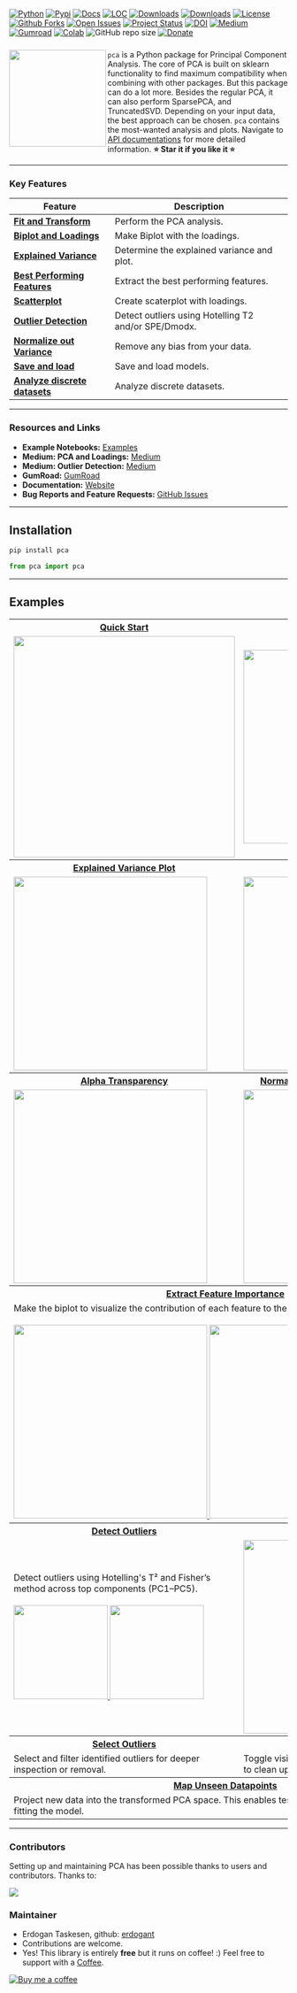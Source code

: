 [![Python](https://img.shields.io/pypi/pyversions/pca)](https://img.shields.io/pypi/pyversions/pca)
[![Pypi](https://img.shields.io/pypi/v/pca)](https://pypi.org/project/pca/)
[![Docs](https://img.shields.io/badge/Sphinx-Docs-Green)](https://erdogant.github.io/pca/)
[![LOC](https://sloc.xyz/github/erdogant/pca/?category=code)](https://github.com/erdogant/pca/)
[![Downloads](https://static.pepy.tech/personalized-badge/pca?period=month&units=international_system&left_color=grey&right_color=brightgreen&left_text=PyPI%20downloads/month)](https://pepy.tech/project/pca)
[![Downloads](https://static.pepy.tech/personalized-badge/pca?period=total&units=international_system&left_color=grey&right_color=brightgreen&left_text=Downloads)](https://pepy.tech/project/pca)
[![License](https://img.shields.io/badge/license-MIT-green.svg)](https://github.com/erdogant/pca/blob/master/LICENSE)
[![Github Forks](https://img.shields.io/github/forks/erdogant/pca.svg)](https://github.com/erdogant/pca/network)
[![Open Issues](https://img.shields.io/github/issues/erdogant/pca.svg)](https://github.com/erdogant/pca/issues)
[![Project Status](http://www.repostatus.org/badges/latest/active.svg)](http://www.repostatus.org/#active)
[![DOI](https://zenodo.org/badge/233232884.svg)](https://zenodo.org/badge/latestdoi/233232884)
[![Medium](https://img.shields.io/badge/Medium-Blog-purple)](https://erdogant.medium.com)
[![Gumroad](https://img.shields.io/badge/Gumroad-Blog-purple)](https://erdogant.gumroad.com/l/PCA)
[![Colab](https://colab.research.google.com/assets/colab-badge.svg?logo=github%20sponsors)](https://erdogant.github.io/pca/pages/html/Documentation.html#colab-notebook)
![GitHub repo size](https://img.shields.io/github/repo-size/erdogant/pca)
[![Donate](https://img.shields.io/badge/Support%20this%20project-grey.svg?logo=github%20sponsors)](https://erdogant.github.io/pca/pages/html/Documentation.html#)

### 

<div>

<a href="https://erdogant.github.io/pca/"><img src="https://github.com/erdogant/pca/blob/master/docs/figs/iris_density.png" width="175" align="left" /></a>
``pca`` is a Python package for Principal Component Analysis. The core of PCA is built on sklearn functionality to find maximum compatibility when combining with other packages.
But this package can do a lot more. Besides the regular PCA, it can also perform SparsePCA, and TruncatedSVD. Depending on your input data, the best approach can be chosen.
``pca`` contains the most-wanted analysis and plots. Navigate to [API documentations](https://erdogant.github.io/pca/) for more detailed information. **⭐️ Star it if you like it ⭐️**
</div>

---


### Key Features

| Feature | Description |
|--------|-------------|
| [**Fit and Transform**](https://erdogant.github.io/pca/pages/html/Algorithm.html) | Perform the PCA analysis. |
| [**Biplot and Loadings**](https://erdogant.github.io/pca/pages/html/Plots.html#biplot) | Make Biplot with the loadings. |
| [**Explained Variance**](https://erdogant.github.io/pca/pages/html/Plots.html#explained-variance-plot) | Determine the explained variance and plot. |
| [**Best Performing Features**](https://erdogant.github.io/pca/pages/html/Algorithm.html#best-performing-features) | Extract the best performing features. |
| [**Scatterplot**](https://erdogant.github.io/pca/pages/html/Plots.html#scatter-plot) | Create scaterplot with loadings. |
| [**Outlier Detection**](https://erdogant.github.io/pca/pages/html/Outlier%20detection.html) | Detect outliers using Hotelling T2 and/or SPE/Dmodx. |
| [**Normalize out Variance**](https://erdogant.github.io/pca/pages/html/Examples.html#normalizing-out-pcs) | Remove any bias from your data. |
| [**Save and load**](https://erdogant.github.io/pca/pages/html/save.html) | Save and load models. |
| [**Analyze discrete datasets**](https://erdogant.github.io/pca/pages/html/Examples.html#analyzing-discrete-datasets) | Analyze discrete datasets. |

---

### Resources and Links
- **Example Notebooks:** [Examples](https://erdogant.github.io/pca/pages/html/Documentation.html#colab-notebook)
- **Medium: PCA and Loadings:** [Medium](https://medium.com/data-science-collective/pca-fb6ea1208bda)
- **Medium: Outlier Detection:** [Medium](https://medium.com/data-science-collective/outlier-detection-using-principal-component-analysis-with-hotellings-t2-and-spe-dmodx-methods-c9c0c76cc6c7)
- **GumRoad:** [GumRoad](https://erdogant.gumroad.com/l/PCA)
- **Documentation:** [Website](https://erdogant.github.io/pca)
- **Bug Reports and Feature Requests:** [GitHub Issues](https://github.com/erdogant/pca/issues)

---


## Installation

```bash
pip install pca
```


```python
from pca import pca
```

---
## Examples

<table style="width:100%">

  <!-- Row 1 -->
  <tr>
    <th><a href="https://erdogant.github.io/pca/pages/html/Examples.html">Quick Start</a></th>
    <th><a href="https://erdogant.github.io/pca/pages/html/Plots.html#biplot">Make Biplot</a></th>
  </tr>
  <tr>
    <td align="left">
      <a href="https://erdogant.github.io/pca/pages/html/Examples.html">
        <img src="https://github.com/erdogant/pca/blob/master/docs/figs/fig_scatter.png?raw=true" width="400" />
      </a>
    </td>
    <td align="left">
      <a href="https://erdogant.github.io/pca/pages/html/Plots.html#biplot">
        <img src="https://github.com/erdogant/pca/blob/master/docs/figs/custom_example_2.png?raw=true" width="350" />
      </a>
    </td>
  </tr>

  <!-- Row 2 -->
  <tr>
    <th><a href="https://erdogant.github.io/pca/pages/html/Plots.html#explained-variance-plot">Explained Variance Plot</a></th>
    <th><a href="https://erdogant.github.io/pca/pages/html/Plots.html#d-plots">3D Plots</a></th>
  </tr>
  <tr>
    <td align="left">
      <a href="https://erdogant.github.io/pca/pages/html/Plots.html#explained-variance-plot">
        <img src="https://github.com/erdogant/pca/blob/master/docs/figs/fig_plot.png" width="350" />
      </a>
    </td>
    <td align="left">
      <a href="https://erdogant.github.io/pca/pages/html/Plots.html#d-plots">
        <img src="https://github.com/erdogant/pca/blob/master/docs/figs/iris_3d_density.png" width="350" />
      </a>
    </td>
  </tr>

  <!-- Row 3 -->
  <tr>
    <th><a href="https://erdogant.github.io/pca/pages/html/Plots.html#alpha-transparency">Alpha Transparency</a></th>
    <th><a href="https://erdogant.github.io/pca/pages/html/Algorithm.html#normalizing-out-pcs">Normalize Out Principal Components</a></th>
  </tr>
  <tr>
    <td align="left">
      <a href="https://erdogant.github.io/pca/pages/html/Plots.html#alpha-transparency">
        <img src="https://github.com/erdogant/pca/blob/master/docs/figs/fig_scatter.png" width="350" />
      </a>
    </td>
    <td align="left">
      <a href="https://erdogant.github.io/pca/pages/html/Algorithm.html#normalizing-out-pcs">
        <img src="https://i.stack.imgur.com/Wb1rN.png" width="350" />
      </a>
    </td>
  </tr>

  <!-- Row 4: Feature Importance -->
  <tr>
    <th colspan="2"><a href="https://erdogant.github.io/pca/pages/html/Examples.html#feature-importance">Extract Feature Importance</a></th>
  </tr>
  <tr>
    <td colspan="2">
      Make the biplot to visualize the contribution of each feature to the principal components.
      <br/><br/>
      <a href="https://i.stack.imgur.com/V6BYZ.png">
        <img src="https://i.stack.imgur.com/V6BYZ.png" width="350" />
      </a>
      <a href="https://i.stack.imgur.com/831NF.png">
        <img src="https://i.stack.imgur.com/831NF.png" width="350" />
      </a>
    </td>
  </tr>

  <!-- Row 5 -->
  <tr>
    <th><a href="https://erdogant.github.io/pca/pages/html/Outlier%20detection.html">Detect Outliers</a></th>
    <th><a href="https://erdogant.github.io/pca/pages/html/Plots.html#biplot-only-arrows">Show Only Loadings</a></th>
  </tr>
  <tr>
    <td align="left">
      Detect outliers using Hotelling's T² and Fisher’s method across top components (PC1–PC5).
      <br/><br/>
      <a href="https://erdogant.github.io/pca/pages/html/Outlier%20detection.html">
        <img src="https://github.com/erdogant/pca/blob/master/docs/figs/outliers_biplot_spe_hot.png" width="170" />
        <img src="https://github.com/erdogant/pca/blob/master/docs/figs/outliers_biplot3d.png" width="170" />
      </a>
    </td>
    <td align="left">
      <a href="https://erdogant.github.io/pca/pages/html/Plots.html#biplot-only-arrows">
        <img src="https://github.com/erdogant/pca/blob/master/docs/figs/biplot_only_directions.png" width="350" />
      </a>
    </td>
  </tr>

  <!-- Row 6 -->
  <tr>
    <th><a href="https://erdogant.github.io/pca/pages/html/Outlier%20detection.html#selection-of-the-outliers">Select Outliers</a></th>
    <th><a href="https://erdogant.github.io/pca/pages/html/Plots.html#toggle-visible-status">Toggle Visibility</a></th>
  </tr>
  <tr>
    <td align="left">
      Select and filter identified outliers for deeper inspection or removal.
    </td>
    <td align="left">
      Toggle visibility of samples and components to clean up visualizations.
    </td>
  </tr>

  <!-- Row 7 -->
  <tr>
    <th colspan="2"><a href="https://erdogant.github.io/pca/pages/html/Examples.html#map-unseen-datapoints-into-fitted-space">Map Unseen Datapoints</a></th>
  </tr>
  <tr>
    <td colspan="2">
      Project new data into the transformed PCA space. This enables testing new observations without re-fitting the model.
    </td>
  </tr>

</table>

---

### Contributors
Setting up and maintaining PCA has been possible thanks to users and contributors. Thanks to:

<p align="left">
  <a href="https://github.com/erdogant/pca/graphs/contributors">
  <img src="https://contrib.rocks/image?repo=erdogant/pca" />
  </a>
</p>

### Maintainer
* Erdogan Taskesen, github: [erdogant](https://github.com/erdogant)
* Contributions are welcome.
* Yes! This library is entirely **free** but it runs on coffee! :) Feel free to support with a <a href="https://erdogant.github.io/donate/?currency=USD&amount=5">Coffee</a>.

[![Buy me a coffee](https://img.buymeacoffee.com/button-api/?text=Buy+me+a+coffee&emoji=&slug=erdogant&button_colour=FFDD00&font_colour=000000&font_family=Cookie&outline_colour=000000&coffee_colour=ffffff)](https://www.buymeacoffee.com/erdogant)

